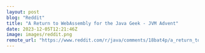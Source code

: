 ```yaml
---
layout: post
blog: "Reddit"
title: "A Return to WebAssembly for the Java Geek - JVM Advent"
date: 2023-12-05T12:21:46Z
image: images/reddit.png
remote_url: "https://www.reddit.com/r/java/comments/18bat4p/a_return_to_webassembly_for_the_java_geek_jvm/"
---
```

